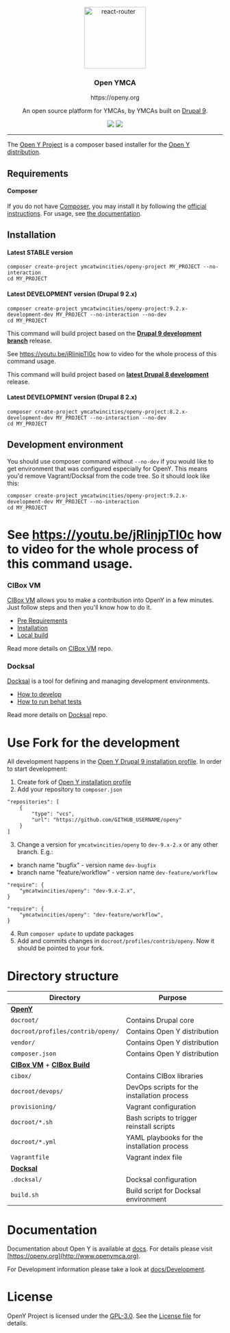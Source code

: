 <p align="center">
  <a href="http://www.openy.org">
    <img alt="react-router" src="https://www.ymcanorth.org/themes/custom/ymca/img/ymca-logo.svg" width="144">
  </a>
</p>

<h3 align="center">
  Open YMCA
</h3>
<p align="center">
  https://openy.org
</p>
<p align="center">
  An open source platform for YMCAs, by YMCAs built on <a href="https://drupal.org">Drupal 9</a>.
</p>

<p align="center">
  <a href="https://packagist.org/packages/ymcatwincities/openy-project"><img src="https://img.shields.io/packagist/v/ymcatwincities/openy-project.svg?style=flat-square"></a>
  <a href="https://packagist.org/packages/ymcatwincities/openy-project"><img src="https://img.shields.io/packagist/dm/ymcatwincities/openy-project.svg?style=flat-square"></a>
</p>

***

The [Open Y Project](https://openy.org/) is a composer based installer for the [Open Y distribution](https://github.com/ymcatwincities/openy).


## Requirements

#### Composer    
If you do not have [Composer](http://getcomposer.org/), you may install it by following the [official instructions](https://getcomposer.org/download/). For usage, see [the documentation](https://getcomposer.org/doc/).

## Installation

#### Latest STABLE version
```
composer create-project ymcatwincities/openy-project MY_PROJECT --no-interaction
cd MY_PROJECT
```



#### Latest DEVELOPMENT version (Drupal 9 2.x)
```
composer create-project ymcatwincities/openy-project:9.2.x-development-dev MY_PROJECT --no-interaction --no-dev
cd MY_PROJECT
```

This command will build project based on the [**Drupal 9 development branch**](https://github.com/ymcatwincities/openy/commits/9.x-2.x) release.

See https://youtu.be/jRlinjpTl0c how to video for the whole process of this command usage.


This command will build project based on [**latest Drupal 8 development**](https://github.com/ymcatwincities/openy/commits/8.x-2.x) release.

#### Latest DEVELOPMENT version (Drupal 8 2.x)
```
composer create-project ymcatwincities/openy-project:8.2.x-development-dev MY_PROJECT --no-interaction --no-dev
cd MY_PROJECT
```


## Development environment

You should use composer command without `--no-dev` if you would like to get environment that was configured especially for OpenY. This means you'd remove Vagrant/Docksal from the code tree.
So it should look like this:

```
composer create-project ymcatwincities/openy-project:9.2.x-development-dev MY_PROJECT --no-interaction
cd MY_PROJECT
```

See https://youtu.be/jRlinjpTl0c how to video for the whole process of this command usage.
=======


### CIBox VM
[CIBox VM](http://cibox.tools) allows you to make a contribution into OpenY in a few minutes. Just follow steps and then you'll know how to do it.

- [Pre Requirements](https://github.com/ymcatwincities/openy-cibox-vm#pre-requirements)
- [Installation](https://github.com/ymcatwincities/openy-cibox-vm#usage)
- [Local build](https://github.com/ymcatwincities/openy-cibox-vm#reinstall-options)
  
Read more details on [CIBox VM](https://github.com/ymcatwincities/openy-cibox-vm) repo.

### Docksal
[Docksal](http://docksal.io) is a tool for defining and managing development environments.

- [How to develop](https://github.com/ymcatwincities/openy-docksal#how-to-develop)
- [How to run behat tests](https://github.com/ymcatwincities/openy-docksal#how-to-run-behat-tests)
  
Read more details on [Docksal](https://github.com/ymcatwincities/openy-docksal) repo.

# Use Fork for the development

All development happens in the [Open Y Drupal 9 installation profile](https://github.com/ymcatwincities/openy). In order to start development:

1. Create fork of [Open Y installation profile](https://github.com/ymcatwincities/openy)
2. Add your repository to `composer.json`
```
"repositories": [
    {
        "type": "vcs",
        "url": "https://github.com/GITHUB_USERNAME/openy"
    }
]
```

3. Change a version for `ymcatwincities/openy` to `dev-9.x-2.x` or any other branch. E.g.:
- branch name "bugfix" - version name `dev-bugfix`
- branch name "feature/workflow" - version name `dev-feature/workflow`

```
"require": {
    "ymcatwincities/openy": "dev-9.x-2.x",
}
```
```
"require": {
    "ymcatwincities/openy": "dev-feature/workflow",
}
```

4. Run `composer update` to update packages
5. Add and commits changes in `docroot/profiles/contrib/openy`. Now it should be pointed to your fork.

# Directory structure
| Directory | Purpose |
|-----------|---------|
| [**OpenY**](https://github.com/ymcatwincities/openy) ||
| `docroot/` | Contains Drupal core |
| `docroot/profiles/contrib/openy/` | Contains Open Y distribution |
| `vendor/` | Contains Open Y distribution |
| `composer.json` | Contains Open Y distribution |
| [**CIBox VM**](https://github.com/ymcatwincities/openy-cibox-vm) + [**CIBox Build**](https://github.com/ymcatwincities/openy-cibox-build)  ||
| `cibox/` | Contains CIBox libraries |
| `docroot/devops/` | DevOps scripts for the installation process |
| `provisioning/` | Vagrant configuration |
| `docroot/*.sh` | Bash scripts to trigger reinstall scripts
| `docroot/*.yml` | YAML playbooks for the installation process |
| `Vagrantfile` | Vagrant index file |
| [**Docksal**](https://github.com/ymcatwincities/openy-docksal) ||
| `.docksal/` | Docksal configuration |
| `build.sh` | Build script for Docksal environment |

# Documentation
Documentation about Open Y is available at [docs](https://github.com/ymcatwincities/openy/tree/9.x-2.x/docs). For details please visit [https://openy.org](http://www.openymca.org).

For Development information please take a look at [docs/Development](https://github.com/ymcatwincities/openy/tree/8.x-1.x/docs/Development).

# License
OpenY Project is licensed under the [GPL-3.0](https://www.gnu.org/licenses/gpl-3.0-standalone.en.html). See the [License file](https://github.com/ymcatwincities/openy-project/blob/8.1.x/LICENSE) for details.

